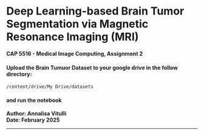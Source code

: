 # Deep Learning-based Brain Tumor Segmentation via Magnetic Resonance Imaging (MRI)

**CAP 5516 - Medical Image Computing, Assignment 2**<br>

#### Upload the Brain Tumuor Dataset to your google drive in the follow directory:

`/content/drive/My Drive/datasets`

#### and run the notebook

**Author: Annalisa Vitulli**<br>
**Date: February 2025**<br>


---
